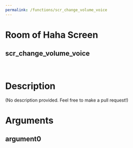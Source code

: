 ```yaml
---
permalink: /functions/scr_change_volume_voice
---
```

# Room of Haha Screen  
## scr_change_volume_voice  
&nbsp;  
# Description  
(No description provided. Feel free to make a pull request!) 
&nbsp;  
# Arguments
## argument0

&nbsp;  


